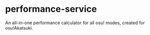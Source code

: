 # performance-service

An all-in-one performance calculator for all osu! modes, created for osu!Akatsuki.
